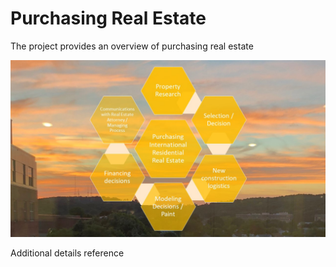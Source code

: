 # Purchasing Real Estate

The project provides an overview of purchasing real estate

![image](PurchasingInternationalRealEstate.jpg)

Additional details reference 
